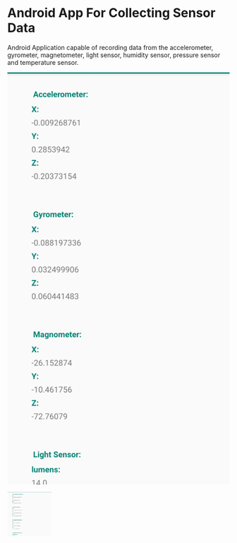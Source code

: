 # Android App For Collecting Sensor Data

Android Application capable of recording data from the accelerometer, gyrometer, magnetometer, light sensor, humidity sensor, pressure sensor and temperature sensor. 

![image](https://github.com/sanchezgrsa/Android-App-For-Collecting-Sensor-Data/blob/main/Images/Img1.png)

<img src="https://github.com/sanchezgrsa/Android-App-For-Collecting-Sensor-Data/blob/main/Images/Img1.png" width="100" height="100">

